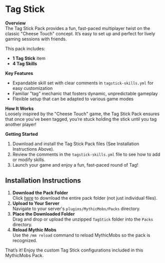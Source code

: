 # Tag Stick

**Overview**  
The Tag Stick Pack provides a fun, fast-paced multiplayer twist on the classic "Cheese Touch" concept. It’s easy to set up and perfect for lively gaming sessions with friends.

This pack includes:
- **1 Tag Stick** item  
- **4 Tag Skills**

**Key Features**  
- Expandable skill set with clear comments in `tagstick-skills.yml` for easy customization  
- Familiar "tag" mechanic that fosters dynamic, unpredictable gameplay  
- Flexible setup that can be adapted to various game modes

**How It Works**  
Loosely inspired by the "Cheese Touch" game, the Tag Stick Pack ensures that once you’ve been tagged, you’re stuck holding the stick until you tag another player!

**Getting Started**  
1. Download and install the Tag Stick Pack files (See Installation Instructions Above).  
2. Review the comments in the `tagstick-skills.yml` file to see how to add or modify skills.  
3. Launch your game and enjoy a fun, fast-paced round of Tag!


## Installation Instructions

1. **Download the Pack Folder**  
   Click [here](https://downgit.github.io/#/home?url=https://github.com/SkyKiller6363/Skys-Mobs/tree/main/Packs/TagStick) to download the entire pack folder (not just individual files).
2. **Upload to Your Server**  
   Navigate to your server's `plugins/MythicMobs/Packs` directory.
3. **Place the Downloaded Folder**  
   Drag and drop or upload the unzipped `TagStick` folder into the `Packs` directory.
4. **Reload Mythic Mobs**  
   Use the `/mm reload` command to reload MythicMobs so the pack is recognized.

That’s it! Enjoy the custom Tag Stick configurations included in this MythicMobs Pack.
